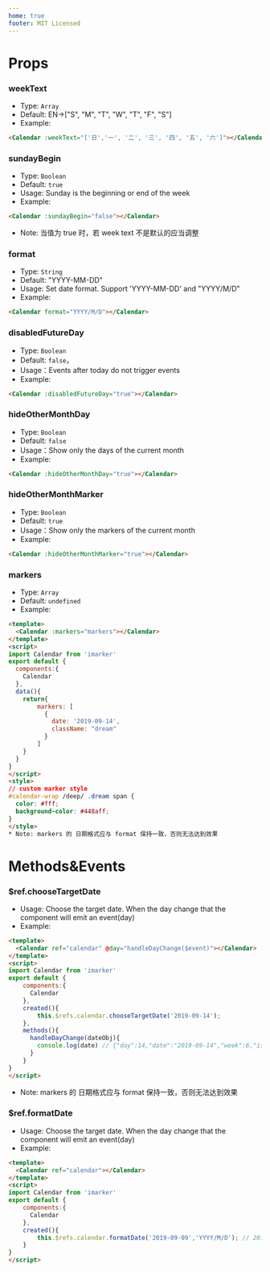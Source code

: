 ```yaml
---
home: true
footer: MIT Licensed
---
```

<template>
  <div id="calendar-wrap">
   <Calendar :markers="props.markers"/>
  </div>
</template>

<script>
import Calendar from 'imarker'
const date = new Date();
const year = date.getFullYear();
const month = date.getMonth() + 1;
export default {
  components:{
     Calendar
  },
  data () {
    return {
      props: {
        markers: [
          {
            date: `${year}-${month}-09`,
            className: "dream"
          },
          {
            date: `${year}-${month}-20`,
            className: "love"
          },
          {
            date: `${year}-${month}-30`,
            className: "miss"
          },
          {
            date: `${year}-${month + 1}-01`,
            className: "hope"
          }
        ]
      }
    };
  }
}
</script>
<style>
/* calendar */
#calendar-wrap {
  max-width: 414px;
  margin: auto;
  padding-bottom: 30px;
  text-align: center;
  border:1px solid #f3f4f5;
}
/* marker */
/* marker style*/
#calendar-wrap /deep/ .month-switch{
  border-bottom:1px solid #f3f4f5;
  color:#232323;
  background-color:#fff;
}
#calendar-wrap /deep/ .month-switch .prev,
#calendar-wrap /deep/ .month-switch .next{
  border-color:#ccc;
}
#calendar-wrap/deep/ .love span {
  color: #fff;
  background-color: #7b1fa2;
}
#calendar-wrap /deep/ .miss span {
  color: #fff;
  background-color: #ff4081;
}

#calendar-wrap /deep/ .dream span {
  color: #fff;
  background-color: #448aff;
}

#calendar-wrap /deep/ .hope span {
  color: #fff;
  background-color: #ff5722;
}

</style>


# Props
### weekText
* Type: `Array`
* Default: EN->["S", "M", "T", "W", "T", "F", "S"]
* Example:
```html
<Calendar :weekText="['日','一', '二', '三', '四', '五', '六']"></Calendar>
```
### sundayBegin
* Type: `Boolean`
* Default: `true`
* Usage: Sunday is the beginning or end of the week
* Example:
```html
<Calendar :sundayBegin="false"></Calendar>
```
* Note: 当值为 true 时，若 week text 不是默认的应当调整

### format
* Type: `String`
* Default: "YYYY-MM-DD"
* Usage: Set date format. Support 'YYYY-MM-DD' and "YYYY/M/D"
* Example:
```html
<Calendar format="YYYY/M/D"></Calendar>
```

### disabledFutureDay
* Type: `Boolean`
* Default: `false`，
* Usage：Events after today do not trigger events
* Example:
```html
<Calendar :disabledFutureDay="true"></Calendar>
```

### hideOtherMonthDay
* Type: `Boolean`
* Default: `false`
* Usage：Show only the days of the current month
* Example:
```html
<Calendar :hideOtherMonthDay="true"></Calendar>
```


### hideOtherMonthMarker
* Type: `Boolean`
* Default: `true`
* Usage：Show only the markers of the current month
* Example:
```html
<Calendar :hideOtherMonthMarker="true"></Calendar>
```

### markers
* Type: `Array`
* Default: `undefined`
* Example:
```html
<template>
  <Calendar :markers="markers"></Calendar>
</template>
<script>
import Calendar from 'imarker'
export default {
  components:{
    Calendar
  },
  data(){
    return{
        markers: [
          {
            date: '2019-09-14',
            className: "dream"
          }
        ]
    }
  }
}
</script>
<style>
// custom marker style
#calendar-wrap /deep/ .dream span {
  color: #fff;
  background-color: #448aff;
}
</style>
* Note: markers 的 日期格式应与 format 保持一致，否则无法达到效果

```
# Methods&Events

### $ref.chooseTargetDate
* Usage: Choose the target date. When the day change that the component will emit an event(day)
* Example:
```html
<template>
  <Calendar ref="calendar" @day="handleDayChange($event)"></Calendar>
</template>
<script>
import Calendar from 'imarker'
export default {
    components:{
      Calendar
    },
    created(){
        this.$refs.calendar.chooseTargetDate('2019-09-14');
    },
    methods(){
      handleDayChange(dateObj){
        console.log(date) // {"day":14,"date":"2019-09-14","week":6,"isFutureDay":true}
      }
    }   
}
</script>
```
* Note: markers 的 日期格式应与 format 保持一致，否则无法达到效果

### $ref.formatDate
* Usage: Choose the target date. When the day change that the component will emit an event(day)
* Example:
```html
<template>
  <Calendar ref="calendar"></Calendar>
</template>
<script>
import Calendar from 'imarker'
export default {
    components:{
      Calendar
    },
    created(){
        this.$refs.calendar.formatDate('2019-09-09','YYYY/M/D'); // 2019/9/9
    }
}
</script>
```